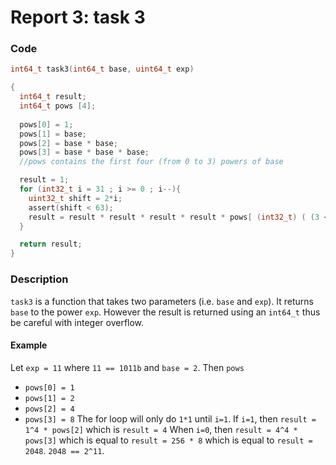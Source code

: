 # Report 3: task 3

### Code
```c
int64_t task3(int64_t base, uint64_t exp)

{
  int64_t result;
  int64_t pows [4];
  
  pows[0] = 1;
  pows[1] = base;
  pows[2] = base * base;
  pows[3] = base * base * base;
  //pows contains the first four (from 0 to 3) powers of base

  result = 1;
  for (int32_t i = 31 ; i >= 0 ; i--){
  	uint32_t shift = 2*i;
  	assert(shift < 63);
  	result = result * result * result * result * pows[ (int32_t) ( (3 << shift & exp) >> shift ) ];
  }

  return result;
}
```

### Description

`task3` is a function that takes two parameters (i.e. `base` and `exp`). It returns `base` to the power `exp`. However the result is returned using an `int64_t` thus be careful with integer overflow.

#### Example

Let `exp = 11` where `11 == 1011b` and `base = 2`. Then `pows`
  * `pows[0] = 1`
  * `pows[1] = 2`
  * `pows[2] = 4`
  * `pows[3] = 8`
The for loop will only do `1*1` until `i=1`. If `i=1`, then `result = 1^4 * pows[2]` which is `result = 4`
When `i=0`, then `result = 4^4 * pows[3]` which is equal to `result = 256 * 8` which is equal to `result = 2048`.
`2048 == 2^11`.